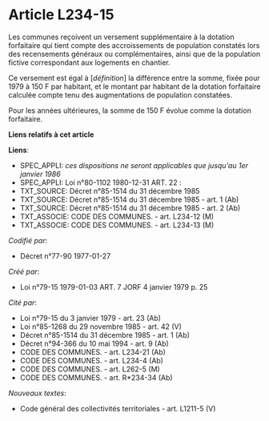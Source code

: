 # Article L234-15

Les communes reçoivent un versement supplémentaire à la dotation forfaitaire qui tient compte des accroissements de
population constatés lors des recensements généraux ou complémentaires, ainsi que de la population fictive correspondant aux
logements en chantier.

Ce versement est égal à [*définition*] la différence entre la somme, fixée pour 1979 à 150 F par habitant, et le montant par
habitant de la dotation forfaitaire calculée compte tenu des augmentations de population constatées.

Pour les années ultérieures, la somme de 150 F évolue comme la dotation forfaitaire.

**Liens relatifs à cet article**

**Liens**:

  - SPEC_APPLI: *ces dispositions ne seront applicables que jusqu'au 1er janvier 1986*
  - SPEC_APPLI: Loi n°80-1102 1980-12-31 ART. 22 :
  - TXT_SOURCE: Décret n°85-1514 du 31 décembre 1985
  - TXT_SOURCE: Décret n°85-1514 du 31 décembre 1985 - art. 1 (Ab)
  - TXT_SOURCE: Décret n°85-1514 du 31 décembre 1985 - art. 2 (Ab)
  - TXT_ASSOCIE: CODE DES COMMUNES. - art. L234-12 (M)
  - TXT_ASSOCIE: CODE DES COMMUNES. - art. L234-13 (M)

_Codifié par_:

  - Décret n°77-90 1977-01-27

_Créé par_:

  - Loi n°79-15 1979-01-03 ART. 7 JORF 4 janvier 1979 p. 25

_Cité par_:

  - Loi n°79-15 du 3 janvier 1979 - art. 23 (Ab)
  - Loi n°85-1268 du 29 novembre 1985 - art. 42 (V)
  - Décret n°85-1514 du 31 décembre 1985 - art. 1 (Ab)
  - Décret n°94-366 du 10 mai 1994 - art. 9 (Ab)
  - CODE DES COMMUNES. - art. L234-21 (Ab)
  - CODE DES COMMUNES. - art. L234-4 (Ab)
  - CODE DES COMMUNES. - art. L262-5 (M)
  - CODE DES COMMUNES. - art. R*234-34 (Ab)

_Nouveaux textes_:

  - Code général des collectivités territoriales - art. L1211-5 (V)
